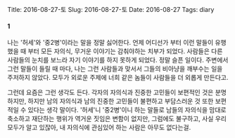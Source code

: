 Title: 2016-08-27-토
Slug: 2016-08-27-토
Date: 2016-08-27
Tags: diary

#### 1
나는 '허세'와 '중2병'이라는 말을 정말 싫어한다. 언제 어디선가 부터 이런 말들이 유행했을 때 부터 모든 자의식, 무거운 이야기는 감춰야하는 치부가 되었다. 사람들은 다른 사람들의 눈치를 보느라 자기 이야기를 하지 못하게 되었다. 정말 슬픈 일이다. 주변에서 그런 말들이 들릴 때 마다, 나는 그런 사람들과 맞서서 그들의 비아냥을 깨부수는 일을 주저하지 않았다. 모두가 외로운 주제에 너희 같은 놈들이 사람들을 더 외롭게 만든다고.

그런데 요즘은 그런 생각도 든다. 각자의 자의식과 진중한 고민들이 보편적인 것은 분명하지만, 하지만 남의 자의식과 남의 진중한 고민들이 불편하고 부담스러운 것 또한 보편적일 수 있다는 생각 말이다. '허세'니 '중2병'이니 하는 말들로 남들의 자의식을 맘대로 축소하고 재단하는 행위가 역거운 짓임은 변함이 없지만, 그럼에도 불구하고, 사실 우리 모두가 알고 있잖아, 내 자의식에 관심있어 하는 사람은 아무도 없다는걸.